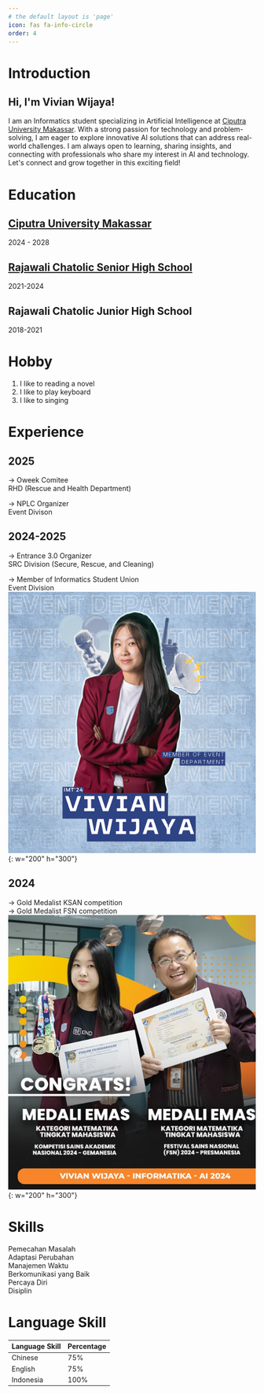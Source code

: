 ```yaml
---
# the default layout is 'page'
icon: fas fa-info-circle
order: 4
---
```


# Introduction
## Hi, I'm Vivian Wijaya! 
I am an Informatics student specializing in 
Artificial Intelligence at [Ciputra University Makassar](https://www.ciputramakassar.ac.id/). With a strong passion for technology and problem-solving, 
I am eager to explore innovative AI solutions that can address real-world challenges. 
I am always open to learning, sharing insights, and connecting with professionals who share my interest in AI and technology. 
Let's connect and grow together in this exciting field!

# Education
## [Ciputra University Makassar](https://www.ciputramakassar.ac.id/) 
2024 - 2028
## [Rajawali Chatolic Senior High School](https://smarajawalimakassar.sch.id/school-sma/)
2021-2024
## Rajawali Chatolic Junior High School
2018-2021

# Hobby
1. I like to reading a novel
2. I like to play keyboard 
3. I like to singing

# Experience
## 2025 
-> Oweek Comitee <br>
    RHD (Rescue and Health Department)<br>

-> NPLC Organizer<br>
    Event Divison <br>

## 2024-2025
-> Entrance 3.0 Organizer<br>
    SRC Division (Secure, Rescue, and Cleaning)<br>

-> Member of Informatics Student Union<br>
    Event Division<br>
![Desktop View](ISU.png){: w="200" h="300"} <br>

## 2024
-> Gold Medalist KSAN competition <br>
-> Gold Medalist FSN competition <br>
![Desktop View](Lomba.png){: w="200" h="300"} <br>

# Skills
Pemecahan Masalah<br>
Adaptasi Perubahan<br>
Manajemen Waktu<br>
Berkomunikasi yang Baik<br>
Percaya Diri<br>
Disiplin<br>

# Language Skill

| Language Skill      | Percentage      |
| -------------       | -------------   |
| Chinese             | 75%             |
| English             | 75%             |
| Indonesia           | 100%            |







